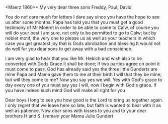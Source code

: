  <Maerz 1860>*
My very dear three sons Freddy, Paul, David

You do not care much for letters I dare say since you have the hope to see us after some months. Papa has told you that you must get a good testimony of Mr Moeret in order to be able to come to Calw, of course you will do your best I am sure, not only to be permitted to go to Calw; but by nobler motif, the very one to please us as well as your teachers in which case you get greatest joy that is Gods abrobation and blessing It would not do well for you dear sons to get away with a bad conscience.

I am very glad to hear that you like Mr. Hebich and wish also to be converted with Gods Grace it shall be done; if two parties agree on point it must come to pass, God has already said yes the three little Gunderts are mine Papa and Mama gave them to me at their birth I will that they be mine; but will they come to me? Now you say yes we will. Yes with God's grace to day every one of you must say yes I will, now I begin with God's grace. If you have indeed such mind God will make all right for you

Dear boys I long to see you how good is the Lord to bring us together again. I only regret that we leave here so late, but faith is wanted to bear with it as well as patience. Now dear sons with kisses to you and to your dear brothers H and S. I remain
 your Mama
 Julie Gundert
